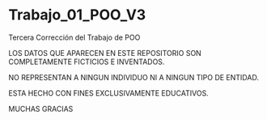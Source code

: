 # Trabajo_01_POO_V3
Tercera Corrección del Trabajo de POO

LOS DATOS QUE APARECEN EN ESTE REPOSITORIO SON COMPLETAMENTE FICTICIOS E INVENTADOS. 

NO REPRESENTAN A NINGUN INDIVIDUO NI A NINGUN TIPO DE ENTIDAD. 

ESTA HECHO CON FINES EXCLUSIVAMENTE EDUCATIVOS.

MUCHAS GRACIAS
